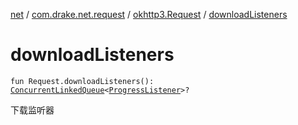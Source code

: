 [net](../../index.md) / [com.drake.net.request](../index.md) / [okhttp3.Request](index.md) / [downloadListeners](./download-listeners.md)

# downloadListeners

`fun Request.downloadListeners(): `[`ConcurrentLinkedQueue`](https://docs.oracle.com/javase/6/docs/api/java/util/concurrent/ConcurrentLinkedQueue.html)`<`[`ProgressListener`](../-progress-listener/index.md)`>?`

下载监听器

